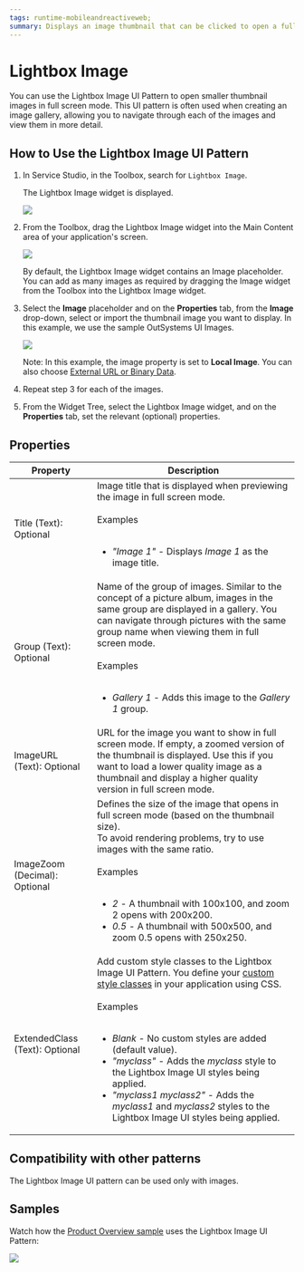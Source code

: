 ```yaml
---
tags: runtime-mobileandreactiveweb;  
summary: Displays an image thumbnail that can be clicked to open a fullscreen image.
---
```


# Lightbox Image

You can use the Lightbox Image UI Pattern to open smaller thumbnail images in full screen mode. This UI pattern is often used when creating an image gallery, allowing you to navigate through each of the images and view them in more detail.

## How to Use the Lightbox Image UI Pattern

1. In Service Studio, in the Toolbox, search for `Lightbox Image`.

    The Lightbox Image widget is displayed.

    ![](images/lightboxmob-image-1.png)

1. From the Toolbox, drag the Lightbox Image widget into the Main Content area of your application's screen.

      ![](images/lightboxmob-image-2.png)

      By default, the Lightbox Image widget contains an Image placeholder. You can add as many images as required by dragging the Image widget from the Toolbox into the Lightbox Image widget.

1. Select the **Image** placeholder and on the **Properties** tab, from the **Image** drop-down, select or import the thumbnail image you want to display. In this example, we use the sample OutSystems UI Images.
    
    ![](images/lightboxmob-image-3.png)

    Note: In this example, the image property is set to **Local Image**. You can also choose [External URL or Binary Data](../../../image/display-image.md).

1. Repeat step 3 for each of the images.

1. From the Widget Tree, select the Lightbox Image widget, and on the **Properties** tab, set the relevant (optional) properties.

## Properties

**Property** |  **Description** |  
---|---| 
Title (Text): Optional | Image title that is displayed when previewing the image in full screen mode.<br/><br/>Examples<br/><br/><ul><li>_"Image 1"_ - Displays _Image 1_ as the image title.</li></ul> | 
Group (Text): Optional | Name of the group of images. Similar to the concept of a picture album, images in the same group are displayed in a gallery. You can navigate through pictures with the same group name when viewing them in full screen mode.<br/><br/>Examples<br/><br/><ul><li>_Gallery 1_ - Adds this image to the _Gallery 1_ group.</li></ul> |  
ImageURL (Text): Optional | URL for the image you want to show in full screen mode. If empty, a zoomed version of the thumbnail is displayed. Use this if you want to load a lower quality image as a thumbnail and display a higher quality version in full screen mode. |  
ImageZoom (Decimal): Optional | Defines the size of the image that opens in full screen mode (based on the thumbnail size).<br/>To avoid rendering problems, try to use images with the same ratio.<br/><br/>Examples<br/><br/><ul><li>_2_ - A thumbnail with 100x100, and zoom 2 opens with 200x200.</li><li>_0.5_ - A thumbnail with 500x500, and zoom 0.5 opens with 250x250.</li></ul> |  
ExtendedClass (Text): Optional | Add custom style classes to the Lightbox Image UI Pattern. You define your [custom style classes](../../../look-feel/css.md) in your application using CSS.<br/><br/>Examples<br/><br/><ul><li>_Blank_ - No custom styles are added (default value). </li><li>_"myclass"_ - Adds the _myclass_ style to the Lightbox Image UI styles being applied.</li><li>_"myclass1 myclass2"_ - Adds the _myclass1_ and _myclass2_ styles to the Lightbox Image UI styles being applied.</li></ul> |

## Compatibility with other patterns

The Lightbox Image UI pattern can be used only with images.

## Samples

Watch how the [Product Overview sample](https://silkui.outsystems.com/Samples_Mobile.aspx#Mobile_Details-Samples_ProductOverview) uses the Lightbox Image UI Pattern:

![](images/Sample_LightBoxImage.gif)
